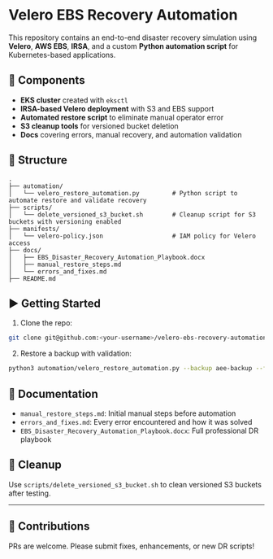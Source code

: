 # Velero EBS Recovery Automation

This repository contains an end-to-end disaster recovery simulation using **Velero**, **AWS EBS**, **IRSA**, and a custom **Python automation script** for Kubernetes-based applications.

## 🔧 Components

- **EKS cluster** created with `eksctl`
- **IRSA-based Velero deployment** with S3 and EBS support
- **Automated restore script** to eliminate manual operator error
- **S3 cleanup tools** for versioned bucket deletion
- **Docs** covering errors, manual recovery, and automation validation

## 📁 Structure

```
.
├── automation/
│   └── velero_restore_automation.py         # Python script to automate restore and validate recovery
├── scripts/
│   └── delete_versioned_s3_bucket.sh        # Cleanup script for S3 buckets with versioning enabled
├── manifests/
│   └── velero-policy.json                   # IAM policy for Velero access
├── docs/
│   ├── EBS_Disaster_Recovery_Automation_Playbook.docx
│   ├── manual_restore_steps.md
│   └── errors_and_fixes.md
├── README.md
```

## ▶️ Getting Started

1. Clone the repo:
```bash
git clone git@github.com:<your-username>/velero-ebs-recovery-automation.git
```

2. Restore a backup with validation:
```bash
python3 automation/velero_restore_automation.py --backup aee-backup --from-ns aee --to-ns aee-a
```

## 📄 Documentation

- `manual_restore_steps.md`: Initial manual steps before automation
- `errors_and_fixes.md`: Every error encountered and how it was solved
- `EBS_Disaster_Recovery_Automation_Playbook.docx`: Full professional DR playbook

## 🧼 Cleanup

Use `scripts/delete_versioned_s3_bucket.sh` to clean versioned S3 buckets after testing.

---

## 🤝 Contributions

PRs are welcome. Please submit fixes, enhancements, or new DR scripts!


